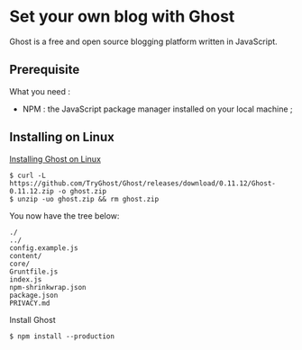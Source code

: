 # Set your own blog with Ghost

Ghost is a free and open source blogging platform written in JavaScript.

## Prerequisite

What you need :
  - NPM : the JavaScript package manager installed on your local machine ; 


## Installing on Linux

[Installing Ghost on Linux](https://docs.ghost.org/v0.11/docs/installing-ghost-on-linux)

```
$ curl -L https://github.com/TryGhost/Ghost/releases/download/0.11.12/Ghost-0.11.12.zip -o ghost.zip
$ unzip -uo ghost.zip && rm ghost.zip
``` 

You now have the tree below:
```
./
../
config.example.js
content/
core/
Gruntfile.js
index.js
npm-shrinkwrap.json
package.json
PRIVACY.md
```

Install Ghost
```
$ npm install --production

```
